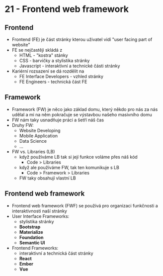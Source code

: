 # 21 - Frontend web framework
## Frontend
- Frontend (FE) je část stránky kterou uživatel vidí "user facing part of website"
- FE se nejčastěji skládá z
	- HTML - "kostra" stánky
	- CSS - barvičky a stylistika stránky
	- Javascript - interaktivní a technické části stránky
- Kariérní rozsazení se dá rozdělit na 
	- FE Interface Developers - vzhled stránky
	- FE Engineers - technická část FE

## Framework
- Framework (FW) je něco jako základ domu, který někdo pro nás za nás udělal a mi na něm pokračuje se výstavbou našeho masivního domu
- FW nám taky usnadňuje práci a šetří náš čas
- Druhy FW:
	- Website Developing
	- Mobile Application
	- Data Science 
	- ...
- FW vs. Libraries (LB)
	- když používáme LB tak si její funkce voláme přes náš kód
		- Code > Libraries
	- když ale používáme FW, tak ten komunikuje s LB 
		- Code > Framework > Libraries
	- FW taky obsahují vlastní LB

## Frontend web framework
- Frontend web framework (FWF) se používá pro organizaci funkčnosti a interaktivnosti naší stránky
- User Interface Frameworks:
	- stylistika stránky 
	- **Bootstrap** 
	- **Materialize**
	- **Foundation**
	- **Semantic UI**
- Frontend Frameworks:
	- interaktivní a technická část stránky
	- **React**
	- **Ember**
	- **Vue**
